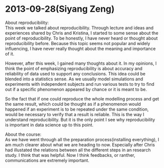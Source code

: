 2013-09-28(Siyang Zeng)
=============

About reproducibility:  
This week we talked about reproducibility. Through lecture and ideas and experiences shared by Chris and Kristina, I started to some sense about the point of reproducibility. To be honestly, I have never heard or thought about reproducibility before. Because this topic seems not popular and widely influencing, I have never really thought about the meaning and importance of it.

However, after this week, I gained many thoughts about it. In my opinions, I think the point of emphasizing reproducibility is about accuracy and reliability of data used to support any conclusions. This idea could be blended into a statistics sense. As we usually model simulations and experiments with independent subjects and run various tests to try to find out if a specific phenomenon appeared by chance or it is meant to be.

So the fact that if one could reproduce the whole modelling process and get the same result, which could be thought as if a phenomenon would happened if an experiment is to be repeated under the same condition, would be necessary to verify that a result is reliable. This is the way I understand reproducibility. But it is the only point I see why reproducibility is important in data science up to this point.

About the course:  
As we have went through all the preparation process(installing everything), I am much clearer about what we are heading to now. Especially after Chris had illustated the relations between all the different steps in an research study. I think that was helpful. Now I think feedbacks, or ranther, communications are extremely important. 
